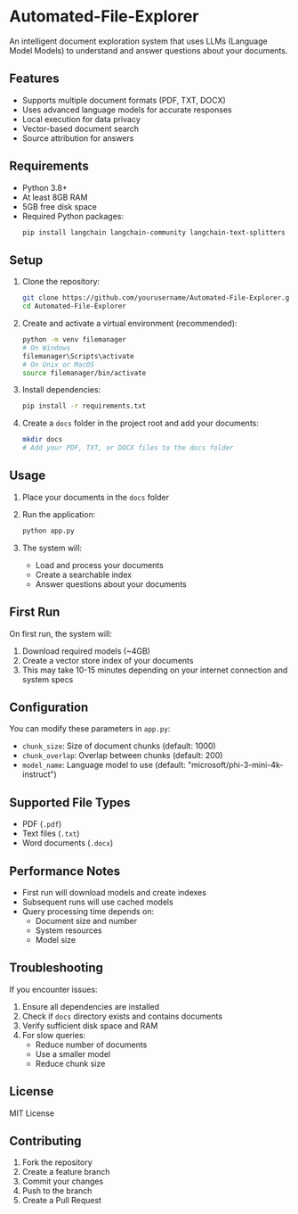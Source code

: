 # Automated-File-Explorer

An intelligent document exploration system that uses LLMs (Language Model Models) to understand and answer questions about your documents.

## Features

- Supports multiple document formats (PDF, TXT, DOCX)
- Uses advanced language models for accurate responses
- Local execution for data privacy
- Vector-based document search
- Source attribution for answers

## Requirements

- Python 3.8+
- At least 8GB RAM
- 5GB free disk space
- Required Python packages:
  ```bash
  pip install langchain langchain-community langchain-text-splitters faiss-cpu transformers torch sentence-transformers python-docx pypdf
  ```

## Setup

1. Clone the repository:
   ```bash
   git clone https://github.com/yourusername/Automated-File-Explorer.git
   cd Automated-File-Explorer
   ```

2. Create and activate a virtual environment (recommended):
   ```bash
   python -m venv filemanager
   # On Windows
   filemanager\Scripts\activate
   # On Unix or MacOS
   source filemanager/bin/activate
   ```

3. Install dependencies:
   ```bash
   pip install -r requirements.txt
   ```

4. Create a `docs` folder in the project root and add your documents:
   ```bash
   mkdir docs
   # Add your PDF, TXT, or DOCX files to the docs folder
   ```

## Usage

1. Place your documents in the `docs` folder
2. Run the application:
   ```bash
   python app.py
   ```

3. The system will:
   - Load and process your documents
   - Create a searchable index
   - Answer questions about your documents

## First Run

On first run, the system will:
1. Download required models (~4GB)
2. Create a vector store index of your documents
3. This may take 10-15 minutes depending on your internet connection and system specs

## Configuration

You can modify these parameters in `app.py`:

- `chunk_size`: Size of document chunks (default: 1000)
- `chunk_overlap`: Overlap between chunks (default: 200)
- `model_name`: Language model to use (default: "microsoft/phi-3-mini-4k-instruct")

## Supported File Types

- PDF (`.pdf`)
- Text files (`.txt`)
- Word documents (`.docx`)

## Performance Notes

- First run will download models and create indexes
- Subsequent runs will use cached models
- Query processing time depends on:
  - Document size and number
  - System resources
  - Model size

## Troubleshooting

If you encounter issues:

1. Ensure all dependencies are installed
2. Check if `docs` directory exists and contains documents
3. Verify sufficient disk space and RAM
4. For slow queries:
   - Reduce number of documents
   - Use a smaller model
   - Reduce chunk size

## License

MIT License

## Contributing

1. Fork the repository
2. Create a feature branch
3. Commit your changes
4. Push to the branch
5. Create a Pull Request